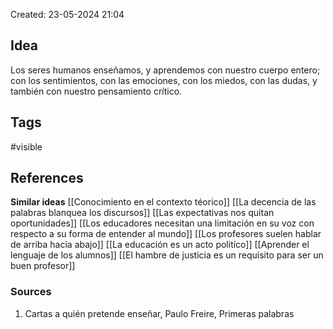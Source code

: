 Created: 23-05-2024 21:04

## <span class="pink"> **Idea** </span>
Los seres humanos enseñamos, y aprendemos con nuestro cuerpo entero; con los sentimientos, con las emociones, con los miedos, con las dudas, y también con nuestro pensamiento crítico.

## <span class="orange"> **Tags**</span>
<span class="tag"> #visible</span> 

## <span class="green"> **References**</span>
<span class="blue"> **Similar ideas** </span>
[[Conocimiento en el contexto téorico]]
[[La decencia de las palabras blanquea los discursos]]
[[Las expectativas nos quitan oportunidades]]
[[Los educadores necesitan una limitación en su voz con respecto a su forma de entender al mundo]]
[[Los profesores suelen hablar de arriba hacia abajo]]
[[La educación es un acto politíco]]
[[Aprender el lenguaje de los alumnos]]
[[El hambre de justicia es un requisito para ser un buen profesor]]
### <span class="purple"> **Sources**</span>
1. Cartas a quién pretende enseñar, Paulo Freire, Primeras palabras